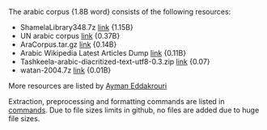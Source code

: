 The arabic corpus {1.8B word} consists of the following resources:
 - ShamelaLibrary348.7z [link](https://www.quran.tv/ketab/ShamelaLibrary348.7z) {1.15B}
 - UN arabic corpus [link](http://conferences.unite.un.org/UNCorpus/en/DownloadOverview) {0.37B}
 - AraCorpus.tar.gz [link](http://aracorpus.e3rab.com/argistestsrv.nmsu.edu/AraCorpus.tar.gz) {0.14B}
 - Arabic Wikipedia Latest Articles Dump [link](https://dumps.wikimedia.org/arwiki/latest/arwiki-latest-pages-articles.xml.bz2) {0.11B}
 - Tashkeela-arabic-diacritized-text-utf8-0.3.zip [link](https://netix.dl.sourceforge.net/project/tashkeela/) {0.07}
 - watan-2004.7z [link](https://netix.dl.sourceforge.net/project/arabiccorpus/watan-2004corpus/watan-2004.7z) {0.01B}
 
More resources are listed by [Ayman Eddakrouri](https://sites.google.com/a/aucegypt.edu/infoguistics/directory/Corpus-Linguistics/arabic-corpora) 

Extraction, preprocessing and formatting commands are listed in [commands](commands.md). Due to file sizes limits in github, no files are added due to huge file sizes.
